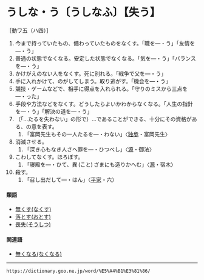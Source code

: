 # うしな・う〔うしなふ〕【失う】

［動ワ五（ハ四）］
1.  今まで持っていたもの、備わっていたものをなくす。「職を―・う」「友情を―・う」
2.  普通の状態でなくなる。安定した状態でなくなる。「気を―・う」「バランスを―・う」
3.  かけがえのない人をなくす。死に別れる。「戦争で父を―・う」
4.  手に入れかけて、のがしてしまう。取り逃がす。「機会を―・う」
5.  競技・ゲームなどで、相手に得点を入れられる。「守りのミスから三点を―・った」
6.  手段や方法などをなくす。どうしたらよいかわからなくなる。「人生の指針を―・う」「解決の道を―・う」
7.  （「…たるを失わない」の形で）…であることができる、十分にその資格がある、の意を表す。    
    1.  「富岡先生もその一人たるを―・わない」〈[独歩](https://dictionary.goo.ne.jp/word/person/%E5%9B%BD%E6%9C%A8%E7%94%B0%E7%8B%AC%E6%AD%A9/#jn-62472)・富岡先生〉
8. 消滅させる。    
    1.  「深き心もなき人さへ罪を―・ひつべし」〈[源](https://dictionary.goo.ne.jp/word/%E6%BA%90%E6%B0%8F%E7%89%A9%E8%AA%9E/#jn-69890)・御法〉
9. こわしてなくす。ほろぼす。    
    1.  「寝殿を―・ひて、異 (こと) ざまにも造りかへむ」〈[源](https://dictionary.goo.ne.jp/word/%E6%BA%90%E6%B0%8F%E7%89%A9%E8%AA%9E/#jn-69890)・宿木〉
10. 殺す。    
    1.  「召し出だして―・はん」〈[平家](https://dictionary.goo.ne.jp/word/%E5%B9%B3%E5%AE%B6%E7%89%A9%E8%AA%9E/#jn-198120)・六〉
        

#### 類語

-   [無くす(なくす)](https://dictionary.goo.ne.jp/word/%E7%84%A1%E3%81%8F%E3%81%99/#jn-163704)
-   [落とす(おとす)](https://dictionary.goo.ne.jp/word/%E8%90%BD%E3%81%99/#jn-32068)
-   [喪失(そうしつ)](https://dictionary.goo.ne.jp/word/%E5%96%AA%E5%A4%B1/#jn-128662)

#### 関連語

-   [無くなる(なくなる)](https://dictionary.goo.ne.jp/word/%E7%84%A1%E3%81%8F%E3%81%AA%E3%82%8B/#jn-163710)

---
`https://dictionary.goo.ne.jp/word/%E5%A4%B1%E3%81%86/`